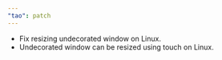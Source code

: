 ```yaml
---
"tao": patch
---
```


* Fix resizing undecorated window on Linux.
* Undecorated window can be resized using touch on Linux.